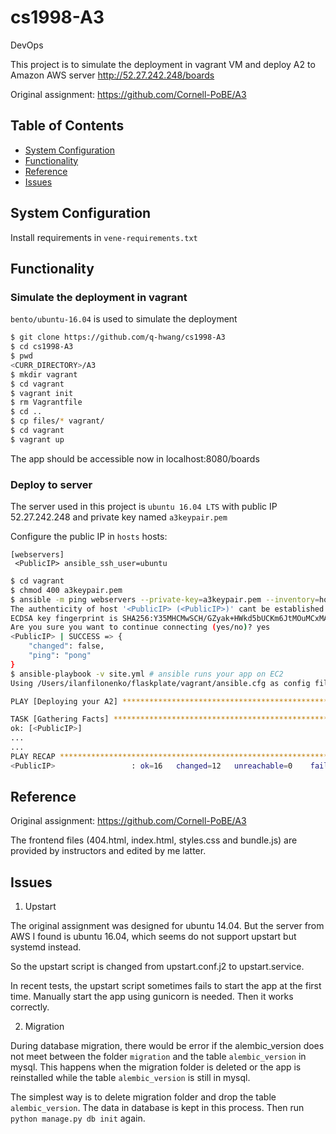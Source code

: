 # cs1998-A3
DevOps

This project is to simulate the deployment in vagrant VM and deploy A2 to Amazon AWS server
http://52.27.242.248/boards

Original assignment: https://github.com/Cornell-PoBE/A3

## Table of Contents

* [System Configuration](#system-configuration)
* [Functionality](#functionality)
* [Reference](#reference)
* [Issues](#issues)

## System Configuration

Install requirements in `vene-requirements.txt`

## Functionality

### Simulate the deployment in vagrant 

`bento/ubuntu-16.04` is used to simulate the deployment

```bash
$ git clone https://github.com/q-hwang/cs1998-A3
$ cd cs1998-A3
$ pwd
<CURR_DIRECTORY>/A3
$ mkdir vagrant
$ cd vagrant
$ vagrant init
$ rm Vagrantfile
$ cd ..
$ cp files/* vagrant/
$ cd vagrant
$ vagrant up
```
The app should be accessible now in localhost:8080/boards

### Deploy to server

The server used in this project is `ubuntu 16.04 LTS` with public IP 52.27.242.248 and private key named `a3keypair.pem` 

Configure the public IP in `hosts`
hosts:
```
[webservers]
 <PublicIP> ansible_ssh_user=ubuntu
```

```bash
$ cd vagrant
$ chmod 400 a3keypair.pem 
$ ansible -m ping webservers --private-key=a3keypair.pem --inventory=hosts --user=ubuntu # ping and add host
The authenticity of host '<PublicIP> (<PublicIP>)' cant be established.
ECDSA key fingerprint is SHA256:Y35MHCMwSCH/GZyak+HWkd5bUCKm6JtMOuMCxMAnpkI.
Are you sure you want to continue connecting (yes/no)? yes
<PublicIP> | SUCCESS => {
    "changed": false,
    "ping": "pong"
}
$ ansible-playbook -v site.yml # ansible runs your app on EC2
Using /Users/ilanfilonenko/flaskplate/vagrant/ansible.cfg as config file

PLAY [Deploying your A2] ****************************************************************************************************************************************************************

TASK [Gathering Facts] ******************************************************************************************************************************************************************
ok: [<PublicIP>]
...
...
PLAY RECAP ******************************************************************************************************************************************************************************
<PublicIP>                 : ok=16   changed=12   unreachable=0    failed=0
```

## Reference

Original assignment: https://github.com/Cornell-PoBE/A3

The frontend files (404.html, index.html, styles.css and bundle.js) are provided by instructors and edited by me latter.

## Issues

1. Upstart

The original assignment was designed for ubuntu 14.04. But the server from AWS I found is ubuntu 16.04, which seems do not support upstart but systemd instead. 

So the upstart script is changed from upstart.conf.j2 to upstart.service. 

In recent tests, the upstart script sometimes fails to start the app at the first time. Manually start the app using gunicorn is needed. Then it works correctly.

2. Migration

During database migration, there would be error if the alembic_version does not meet between the folder `migration` and the table `alembic_version` in mysql. This happens when the migration folder is deleted or the app is reinstalled while the table `alembic_version` is still in mysql. 

The simplest way is to delete migration folder and drop the table `alembic_version`. The data in database is kept in this process. Then run `python manage.py db init` again.

